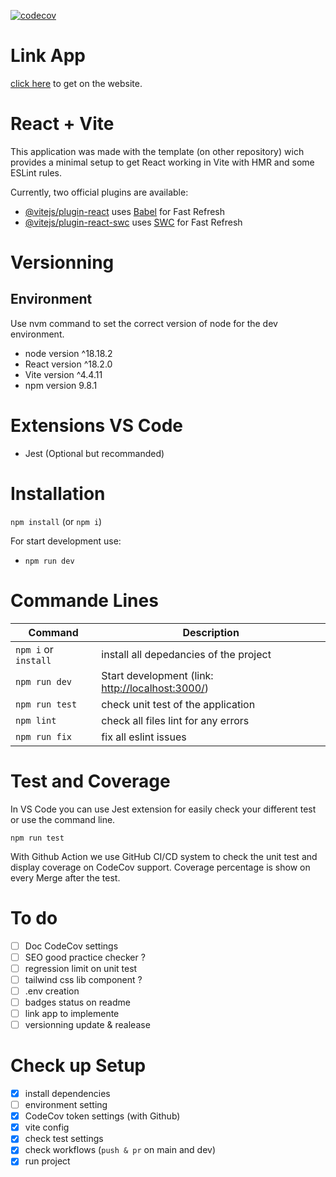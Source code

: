 [![codecov](https://codecov.io/gh/CHOUMMANIVONGDimitri/resume-app/graph/badge.svg?token=ALHMX24B8T)](https://codecov.io/gh/CHOUMMANIVONGDimitri/resume-app)

# Link App

[click here](https://choummanivongdimitri.github.io/resume-app/) to get on the website.

# React + Vite

This application was made with the template (on other repository) wich provides a minimal setup to get React working in Vite with HMR and some ESLint rules.

Currently, two official plugins are available:

- [@vitejs/plugin-react](https://github.com/vitejs/vite-plugin-react/blob/main/packages/plugin-react/README.md) uses [Babel](https://babeljs.io/) for Fast Refresh
- [@vitejs/plugin-react-swc](https://github.com/vitejs/vite-plugin-react-swc) uses [SWC](https://swc.rs/) for Fast Refresh

# Versionning

## Environment

Use nvm command to set the correct version of node for the dev environment.

- node version ^18.18.2
- React version ^18.2.0
- Vite version ^4.4.11
- npm version 9.8.1

# Extensions VS Code

- Jest (Optional but recommanded)

# Installation

`npm install` (or `npm i`)

For start development use:

- `npm run dev`

# Commande Lines

| Command | Description |
| ------ | ------ |
| `npm i` or `install`| install all depedancies of the project|
| `npm run dev` | Start development (link: [http://localhost:3000/](http://localhost:3000/))|
| `npm run test`| check unit test of the application |
| `npm lint`| check all files lint for any errors |
| `npm run fix`| fix all eslint issues|


# Test and Coverage

In VS Code you can use Jest extension for easily check your different test or use the command line.
    
```
npm run test
```

With Github Action we use GitHub CI/CD system to check the unit test and display coverage on CodeCov support. Coverage percentage is show on every Merge after the test.


# To do

- [ ] Doc CodeCov settings
- [ ] SEO good practice checker ?
- [ ] regression limit on unit test
- [ ] tailwind css lib component ?
- [ ] .env creation
- [ ] badges status on readme
- [ ] link app to implemente
- [ ] versionning update & realease
  
# Check up Setup

- [x] install dependencies
- [ ] environment setting
- [x] CodeCov token settings (with Github)
- [x] vite config
- [x] check test settings
- [x] check workflows (`push & pr` on main and dev)
- [x] run project